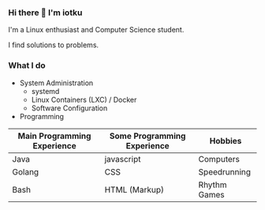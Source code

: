 ### Hi there 👋 I'm iotku
I'm a Linux enthusiast and Computer Science student.

I find solutions to problems.

### What I do
 - System Administration
   - systemd
   - Linux Containers (LXC) / Docker
   - Software Configuration
 - Programming

| Main Programming Experience | Some Programming Experience | Hobbies
| -------------               | --------------------------  | -------
| Java                        | javascript                  | Computers
| Golang                      | CSS                         | Speedrunning
| Bash                        | HTML (Markup)               | Rhythm Games


<!--
**iotku/iotku** is a ✨ _special_ ✨ repository because its `README.md` (this file) appears on your GitHub profile.

Here are some ideas to get you started:

- 🔭 I’m currently working on ...
- 🌱 I’m currently learning ...
- 👯 I’m looking to collaborate on ...
- 🤔 I’m looking for help with ...
- 💬 Ask me about ...
- 📫 How to reach me: ...
- 😄 Pronouns: ...
- ⚡ Fun fact: ...
-->

